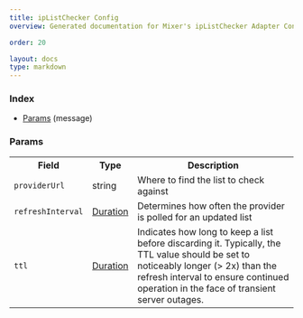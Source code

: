 ```yaml
---
title: ipListChecker Config
overview: Generated documentation for Mixer's ipListChecker Adapter Configuration Schema

order: 20

layout: docs
type: markdown
---
```



<a name="rpcAdapter.ipListChecker.configIndex"></a>
### Index

* [Params](#adapter.ipListChecker.config.Params)
(message)

<a name="adapter.ipListChecker.config.Params"></a>
### Params

<table>
 <tr>
  <th>Field</th>
  <th>Type</th>
  <th>Description</th>
 </tr>
<a name="adapter.ipListChecker.config.Params.providerUrl"></a>
 <tr>
  <td><code>providerUrl</code></td>
  <td>string</td>
  <td>Where to find the list to check against</td>
 </tr>
<a name="adapter.ipListChecker.config.Params.refreshInterval"></a>
 <tr>
  <td><code>refreshInterval</code></td>
  <td><a href="https://developers.google.com/protocol-buffers/docs/reference/google.protobuf#duration">Duration</a></td>
  <td>Determines how often the provider is polled for an updated list</td>
 </tr>
<a name="adapter.ipListChecker.config.Params.ttl"></a>
 <tr>
  <td><code>ttl</code></td>
  <td><a href="https://developers.google.com/protocol-buffers/docs/reference/google.protobuf#duration">Duration</a></td>
  <td>Indicates how long to keep a list before discarding it. Typically, the TTL value should be set to noticeably longer (&gt; 2x) than the refresh interval to ensure continued operation in the face of transient server outages.</td>
 </tr>
</table>
